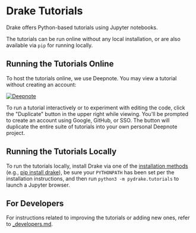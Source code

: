 # Drake Tutorials

Drake offers Python-based tutorials using Jupyter notebooks.

The tutorials can be run online without any local installation, or are also
available via `pip` for running locally.

## Running the Tutorials Online

To host the tutorials online, we use Deepnote.  You may view a tutorial
without creating an account:

[![Deepnote](https://deepnote.com/buttons/launch-in-deepnote-white-small.svg)](https://deepnote.com/workspace/Drake-0b3b2c53-a7ad-441b-80f8-bf8350752305/project/Tutorials-2b4fc509-aef2-417d-a40d-6071dfed9199/%2Findex.ipynb)

To run a tutorial interactively or to experiment with editing the code, click
the "Duplicate" button in the upper right while viewing. You'll be prompted to
create an account using Google, GitHub, or SSO. The button will duplicate the
entire suite of tutorials into your own personal Deepnote project.

## Running the Tutorials Locally

To run the tutorials locally, install Drake via one of the [installation
methods](https://drake.mit.edu/installation.html) (e.g., [pip install
drake](https://drake.mit.edu/pip.html)), be sure your `PYTHONPATH` has been set
per the installation instructions, and then run `python3 -m pydrake.tutorials`
to launch a Jupyter browser.

## For Developers

For instructions related to improving the tutorials or adding new ones,
refer to [_developers.md](_developers.md).
